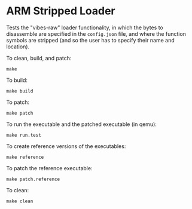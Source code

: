 # ARM Stripped Loader

Tests the "vibes-raw" loader functionality, in which the bytes to
disassemble are specified in the `config.json` file, and where the
function symbols are stripped (and so the user has to specify their
name and location).


To clean, build, and patch:

    make

To build:

    make build

To patch:

    make patch

To run the executable and the patched executable (in qemu):

    make run.test

To create reference versions of the executables:

    make reference

To patch the reference executable:

    make patch.reference

To clean:

    make clean
